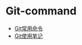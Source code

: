 # Git-command
 * [Git常用命令](https://github.com/jxiaok/Git-command/blob/master/git%E5%B8%B8%E7%94%A8%E5%91%BD%E4%BB%A4.docx)
 * [Git使用笔记](https://github.com/jxiaok/Git-command/blob/master/Git%E4%BD%BF%E7%94%A8%E6%96%87%E6%A1%A3.md)